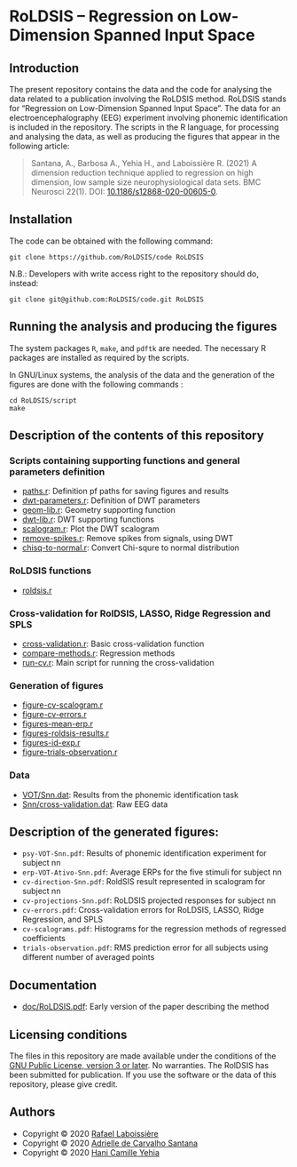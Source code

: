 # RoLDSIS – Regression on Low-Dimension Spanned Input Space

## Introduction

The present repository contains the data and the code for analysing the
data related to a publication involving the RoLDSIS method.  RoLDSIS stands
for “Regression on Low-Dimension Spanned Input Space”.  The data for an
electroencephalography (EEG) experiment involving phonemic identification
is included in the repository.  The scripts in the R language, for
processing and analysing the data, as well as producing the figures that
appear in the following article:

> Santana, A., Barbosa A., Yehia H., and Laboissière R. (2021) A
dimension reduction technique applied to regression on high dimension,
low sample size neurophysiological data sets. BMC Neurosci 22(1). DOI:
[10.1186/s12868-020-00605-0](http://dx.doi.org/10.1186/s12868-020-00605-0).

## Installation

The code can be obtained with the following command:

```
git clone https://github.com/RoLDSIS/code RoLDSIS
```

N.B.: Developers with write access right to the repository should do,
instead:

```
git clone git@github.com:RoLDSIS/code.git RoLDSIS
```

## Running the analysis and producing the figures

The system packages `R`, `make`, and `pdftk` are needed.  The necessary
R packages are installed as required by the scripts.

In GNU/Linux systems, the analysis of the data and the generation of the
figures are done with the following commands :

```
cd RoLDSIS/script
make
```

## Description of the contents of this repository

### Scripts containing supporting functions and general parameters definition

* [paths.r](script/paths.r): Definition pf paths for saving figures and results
* [dwt-parameters.r](script/dwt-parameters.r): Definition of DWT parameters
* [geom-lib.r](script/geom-lib.r): Geometry supporting function
* [dwt-lib.r](script/dwt-lib.r): DWT supporting functions
* [scalogram.r](script/scalogram.r): Plot the DWT scalogram
* [remove-spikes.r](script/remove-spikes.r): Remove spikes from signals, using DWT
* [chisq-to-normal.r](script/chisq-to-normal.r): Convert Chi-squre to normal distribution

### RoLDSIS functions

* [roldsis.r](script/roldsis.r)

### Cross-validation for RolDSIS, LASSO, Ridge Regression and SPLS

* [cross-validation.r](script/cross-validation.r): Basic cross-validation function
* [compare-methods.r](script/compare-methods.r): Regression methods
* [run-cv.r](script/run-cv.r): Main script for running the cross-validation

### Generation of figures

* [figure-cv-scalogram.r](script/figure-cv-scalogram.r)
* [figure-cv-errors.r](script/figure-cv-errors.r)
* [figures-mean-erp.r](script/figures-mean-erp.r)
* [figures-roldsis-results.r](script/figures-roldsis-results.r)
* [figures-id-exp.r](script/figures-id-exp.r)
* [figure-trials-observation.r](script/figure-trials-observation.r)

### Data

* [VOT/Snn.dat](data/identification/VOT/): Results from the phonemic identification task
* [Snn/cross-validation.dat](data/la8-2048-8/VOT/Ativo/): Raw EEG data

## Description of the generated figures:

* `psy-VOT-Snn.pdf`: Results of phonemic identification experiment for subject nn
* `erp-VOT-Ativo-Snn.pdf`: Average ERPs for the five stimuli for subject nn
* `cv-direction-Snn.pdf`: RoldSIS result represented in scalogram for subject nn
* `cv-projections-Snn.pdf`: RoLDSIS projected responses for subject nn
* `cv-errors.pdf`: Cross-validation errors for RoLDSIS, LASSO, Ridge Regression, and SPLS
* `cv-scalograms.pdf`: Histograms for the regression methods of regressed coefficients
* `trials-observation.pdf`: RMS prediction error for all subjects using different number of averaged points

## Documentation

* [doc/RoLDSIS.pdf](doc/RoLDSIS.pdf): Early version of the paper describing
  the method

## Licensing conditions

The files in this repository are made available under the conditions of the
[GNU Public License, version 3 or later](COPYING).  No warranties.  The
RolDSIS has been submitted for publication. If you use the software or the
data of this repository, please give credit.

## Authors

* Copyright © 2020 [Rafael Laboissière](https://github.com/rlaboiss)
* Copyright © 2020 [Adrielle de Carvalho Santana](https://github.com/Adrielle-Santana)
* Copyright © 2020 [Hani Camille Yehia](https://github.com/haniyehia)
